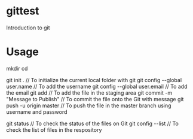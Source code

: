 # gittest
Introduction to git

# Usage

mkdir <directoryname>
cd <directoryname>

git init .                                        // To initialize the current local folder with git
git config --global user.name <username>          // To add the username
git config --global user.email <email-ID>         // To add the email
git add <filename>                                // To add the file in the staging area
git commit -m "Message to Publish"                // To commit the file onto the Git with message
git push -u origin master                         // To push the file in the master branch using username and password

git status          // To check the status of the files on Git
git config --list   // To check the list of files in the respository
